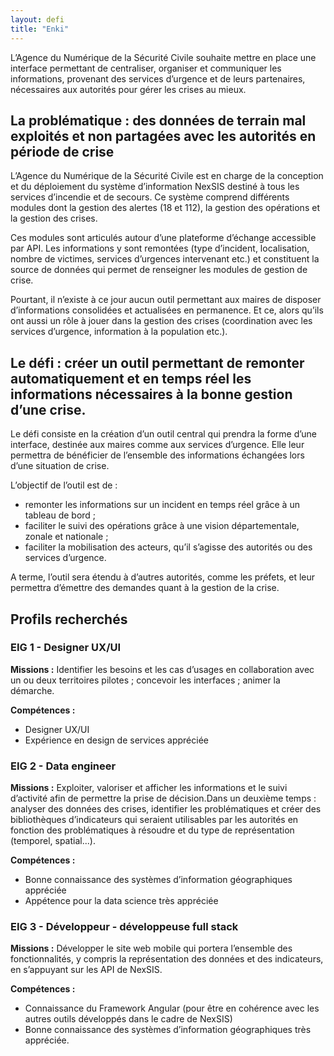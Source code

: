 ```yaml
---
layout: defi
title: "Enki"
---
```

L’Agence du Numérique de la Sécurité Civile souhaite mettre en place une interface permettant de centraliser, organiser et communiquer les informations, provenant des  services d’urgence et de leurs partenaires, nécessaires aux autorités pour gérer les crises au mieux.

## La problématique : des données de terrain mal exploités et non partagées avec les autorités en période de crise

L’Agence du Numérique de la Sécurité Civile est en charge de la conception et du déploiement du système d’information NexSIS destiné à tous les services d’incendie et de secours. Ce système comprend différents modules dont la gestion des alertes (18 et 112), la gestion des opérations et la gestion des crises.

Ces modules sont articulés autour d’une plateforme d’échange accessible par API. Les informations y sont remontées (type d’incident, localisation, nombre de victimes, services d’urgences intervenant etc.) et constituent la source de données qui permet de renseigner les modules de gestion de crise.

Pourtant, il n’existe à ce jour aucun outil permettant aux maires de disposer d’informations consolidées et actualisées en permanence. Et ce, alors qu’ils ont aussi un rôle à jouer dans la gestion des crises (coordination avec les services d’urgence, information à la population etc.).

## Le défi : créer un outil permettant de remonter automatiquement et en temps réel les informations nécessaires à la bonne gestion d’une crise.  

Le défi consiste en la création d’un outil central qui prendra la forme d’une interface, destinée aux maires comme aux services d’urgence. Elle leur permettra de bénéficier de l’ensemble des informations échangées lors d’une situation de crise.

L’objectif de l’outil est de :
- remonter les informations sur un incident en temps réel grâce à un tableau de bord ;
- faciliter le suivi des opérations grâce à une vision départementale, zonale et nationale ;
- faciliter la mobilisation des acteurs, qu’il s’agisse des autorités ou des services d’urgence.

A terme, l’outil sera étendu à d’autres autorités, comme les préfets, et leur permettra  d’émettre des demandes quant à la gestion de la crise. 

## Profils recherchés
### EIG 1 - Designer UX/UI
**Missions :** Identifier les besoins et les cas d’usages en collaboration avec un ou deux territoires pilotes ; concevoir les interfaces ; animer la démarche.

**Compétences :**
- Designer UX/UI
- Expérience en design de services appréciée

### EIG 2 - Data engineer 
**Missions :** Exploiter, valoriser et afficher les informations et le suivi d’activité afin de permettre la prise de décision.Dans un deuxième temps : analyser des données des crises, identifier les problématiques et créer des bibliothèques d’indicateurs qui seraient utilisables par les autorités en fonction des problématiques à résoudre et du type de représentation (temporel, spatial...).

**Compétences :**
- Bonne connaissance des systèmes d’information géographiques appréciée
- Appétence pour la data science très appréciée

### EIG 3 - Développeur - développeuse full stack 
**Missions :** Développer le site web mobile qui portera l’ensemble des fonctionnalités, y compris la représentation des données et des indicateurs, en s’appuyant sur les API de NexSIS.

**Compétences :**
- Connaissance du Framework Angular (pour être en cohérence avec les autres outils développés dans le cadre de NexSIS)
- Bonne connaissance des systèmes d’information géographiques très appréciée.
